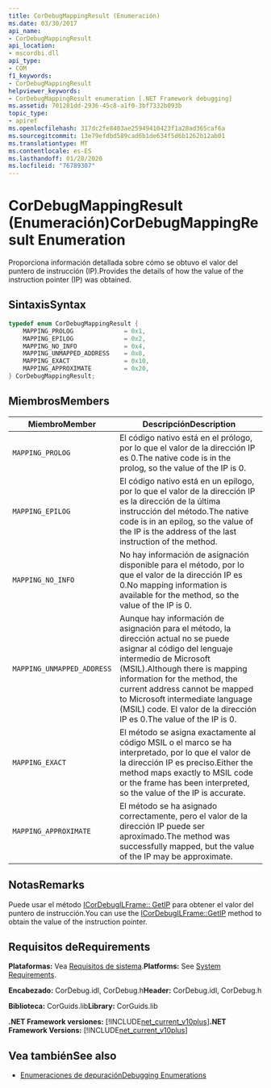 ```yaml
---
title: CorDebugMappingResult (Enumeración)
ms.date: 03/30/2017
api_name:
- CorDebugMappingResult
api_location:
- mscordbi.dll
api_type:
- COM
f1_keywords:
- CorDebugMappingResult
helpviewer_keywords:
- CorDebugMappingResult enumeration [.NET Framework debugging]
ms.assetid: 701281dd-2936-45c8-a1f0-3bf7332b093b
topic_type:
- apiref
ms.openlocfilehash: 317dc2fe8403ae25949410423f1a28ad365caf6a
ms.sourcegitcommit: 13e79efdbd589cad6b1de634f5d6b1262b12ab01
ms.translationtype: MT
ms.contentlocale: es-ES
ms.lasthandoff: 01/28/2020
ms.locfileid: "76789307"
---
```

# <a name="cordebugmappingresult-enumeration"></a><span data-ttu-id="ff02f-102">CorDebugMappingResult (Enumeración)</span><span class="sxs-lookup"><span data-stu-id="ff02f-102">CorDebugMappingResult Enumeration</span></span>
<span data-ttu-id="ff02f-103">Proporciona información detallada sobre cómo se obtuvo el valor del puntero de instrucción (IP).</span><span class="sxs-lookup"><span data-stu-id="ff02f-103">Provides the details of how the value of the instruction pointer (IP) was obtained.</span></span>  
  
## <a name="syntax"></a><span data-ttu-id="ff02f-104">Sintaxis</span><span class="sxs-lookup"><span data-stu-id="ff02f-104">Syntax</span></span>  
  
```cpp  
typedef enum CorDebugMappingResult {  
    MAPPING_PROLOG              = 0x1,  
    MAPPING_EPILOG              = 0x2,  
    MAPPING_NO_INFO             = 0x4,  
    MAPPING_UNMAPPED_ADDRESS    = 0x8,  
    MAPPING_EXACT               = 0x10,  
    MAPPING_APPROXIMATE         = 0x20,  
} CorDebugMappingResult;  
```  
  
## <a name="members"></a><span data-ttu-id="ff02f-105">Miembros</span><span class="sxs-lookup"><span data-stu-id="ff02f-105">Members</span></span>  
  
|<span data-ttu-id="ff02f-106">Miembro</span><span class="sxs-lookup"><span data-stu-id="ff02f-106">Member</span></span>|<span data-ttu-id="ff02f-107">Descripción</span><span class="sxs-lookup"><span data-stu-id="ff02f-107">Description</span></span>|  
|------------|-----------------|  
|`MAPPING_PROLOG`|<span data-ttu-id="ff02f-108">El código nativo está en el prólogo, por lo que el valor de la dirección IP es 0.</span><span class="sxs-lookup"><span data-stu-id="ff02f-108">The native code is in the prolog, so the value of the IP is 0.</span></span>|  
|`MAPPING_EPILOG`|<span data-ttu-id="ff02f-109">El código nativo está en un epílogo, por lo que el valor de la dirección IP es la dirección de la última instrucción del método.</span><span class="sxs-lookup"><span data-stu-id="ff02f-109">The native code is in an epilog, so the value of the IP is the address of the last instruction of the method.</span></span>|  
|`MAPPING_NO_INFO`|<span data-ttu-id="ff02f-110">No hay información de asignación disponible para el método, por lo que el valor de la dirección IP es 0.</span><span class="sxs-lookup"><span data-stu-id="ff02f-110">No mapping information is available for the method, so the value of the IP is 0.</span></span>|  
|`MAPPING_UNMAPPED_ADDRESS`|<span data-ttu-id="ff02f-111">Aunque hay información de asignación para el método, la dirección actual no se puede asignar al código del lenguaje intermedio de Microsoft (MSIL).</span><span class="sxs-lookup"><span data-stu-id="ff02f-111">Although there is mapping information for the method, the current address cannot be mapped to Microsoft intermediate language (MSIL) code.</span></span> <span data-ttu-id="ff02f-112">El valor de la dirección IP es 0.</span><span class="sxs-lookup"><span data-stu-id="ff02f-112">The value of the IP is 0.</span></span>|  
|`MAPPING_EXACT`|<span data-ttu-id="ff02f-113">El método se asigna exactamente al código MSIL o el marco se ha interpretado, por lo que el valor de la dirección IP es preciso.</span><span class="sxs-lookup"><span data-stu-id="ff02f-113">Either the method maps exactly to MSIL code or the frame has been interpreted, so the value of the IP is accurate.</span></span>|  
|`MAPPING_APPROXIMATE`|<span data-ttu-id="ff02f-114">El método se ha asignado correctamente, pero el valor de la dirección IP puede ser aproximado.</span><span class="sxs-lookup"><span data-stu-id="ff02f-114">The method was successfully mapped, but the value of the IP may be approximate.</span></span>|  
  
## <a name="remarks"></a><span data-ttu-id="ff02f-115">Notas</span><span class="sxs-lookup"><span data-stu-id="ff02f-115">Remarks</span></span>  
 <span data-ttu-id="ff02f-116">Puede usar el método [ICorDebugILFrame:: GetIP](icordebugilframe-getip-method.md) para obtener el valor del puntero de instrucción.</span><span class="sxs-lookup"><span data-stu-id="ff02f-116">You can use the [ICorDebugILFrame::GetIP](icordebugilframe-getip-method.md) method to obtain the value of the instruction pointer.</span></span>  
  
## <a name="requirements"></a><span data-ttu-id="ff02f-117">Requisitos de</span><span class="sxs-lookup"><span data-stu-id="ff02f-117">Requirements</span></span>  
 <span data-ttu-id="ff02f-118">**Plataformas:** Vea [Requisitos de sistema](../../../../docs/framework/get-started/system-requirements.md).</span><span class="sxs-lookup"><span data-stu-id="ff02f-118">**Platforms:** See [System Requirements](../../../../docs/framework/get-started/system-requirements.md).</span></span>  
  
 <span data-ttu-id="ff02f-119">**Encabezado:** CorDebug.idl, CorDebug.h</span><span class="sxs-lookup"><span data-stu-id="ff02f-119">**Header:** CorDebug.idl, CorDebug.h</span></span>  
  
 <span data-ttu-id="ff02f-120">**Biblioteca:** CorGuids.lib</span><span class="sxs-lookup"><span data-stu-id="ff02f-120">**Library:** CorGuids.lib</span></span>  
  
 <span data-ttu-id="ff02f-121">**.NET Framework versiones:** [!INCLUDE[net_current_v10plus](../../../../includes/net-current-v10plus-md.md)]</span><span class="sxs-lookup"><span data-stu-id="ff02f-121">**.NET Framework Versions:** [!INCLUDE[net_current_v10plus](../../../../includes/net-current-v10plus-md.md)]</span></span>  
  
## <a name="see-also"></a><span data-ttu-id="ff02f-122">Vea también</span><span class="sxs-lookup"><span data-stu-id="ff02f-122">See also</span></span>

- [<span data-ttu-id="ff02f-123">Enumeraciones de depuración</span><span class="sxs-lookup"><span data-stu-id="ff02f-123">Debugging Enumerations</span></span>](debugging-enumerations.md)
